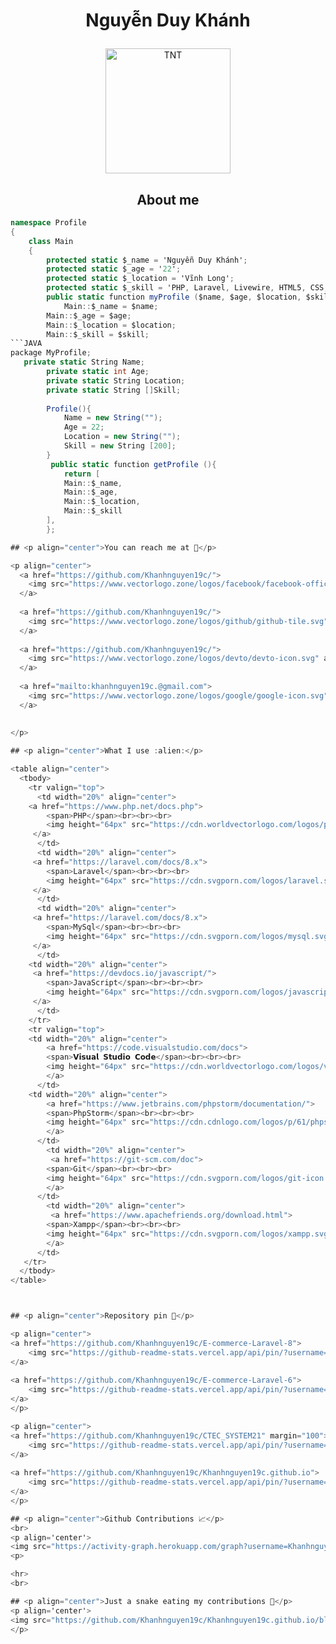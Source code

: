# <p align="center">Nguyễn Duy Khánh</p>

<p align="center">
	<a href="https://github.com/Khanhnguyen19c/">
	<img src="https://avatars.githubusercontent.com/u/89779723" width = "200" alt="TNT">
	</a>
</p>

<h2 align="center">About me</h2>

```C#
namespace Profile
{
    class Main
    {
	    protected static $_name = 'Nguyễn Duy Khánh';
	    protected static $_age = '22';
	    protected static $_location = 'Vĩnh Long';
	    protected static $_skill = 'PHP, Laravel, Livewire, HTML5, CSS, JavaScript, Go Lang';
	    public static function myProfile ($name, $age, $location, $skill){
	    	Main::$_name = $name;
		Main::$_age = $age;
		Main::$_location = $location;
		Main::$_skill = $skill;
```JAVA
package MyProfile;
   private static String Name;
	    private static int Age;
	    private static String Location;
	    private static String []Skill;
	    
	    Profile(){
		    Name = new String("");
			Age = 22;
			Location = new String("");
			Skill = new String [200];
	    }
	     public static function getProfile (){
	    	return [
			Main::$_name,
			Main::$_age,
			Main::$_location,
			Main::$_skill
		],
	    };

## <p align="center">You can reach me at 🌹</p>

<p align="center">
  <a href="https://github.com/Khanhnguyen19c/">
    <img src="https://www.vectorlogo.zone/logos/facebook/facebook-official.svg" alt="Facebook" height="30" width="30">
  </a>
	
  <a href="https://github.com/Khanhnguyen19c/">
    <img src="https://www.vectorlogo.zone/logos/github/github-tile.svg" alt="Github" height="30" width="30">
  </a>
  
  <a href="https://github.com/Khanhnguyen19c/">
    <img src="https://www.vectorlogo.zone/logos/devto/devto-icon.svg" alt="DevTo" height="30" width="30">
  </a>
	
  <a href="mailto:khanhnguyen19c.@gmail.com">
    <img src="https://www.vectorlogo.zone/logos/google/google-icon.svg" alt="Google" height="30" width="30">
  </a>
	
  
</p>

## <p align="center">What I use :alien:</p>

<table align="center">
  <tbody>
    <tr valign="top">
      <td width="20%" align="center">
	<a href="https://www.php.net/docs.php">
		<span>PHP</span><br><br><br>
		<img height="64px" src="https://cdn.worldvectorlogo.com/logos/php.svg">
	 </a>
      </td>
      <td width="20%" align="center">
	 <a href="https://laravel.com/docs/8.x">
		<span>Laravel</span><br><br><br>
		<img height="64px" src="https://cdn.svgporn.com/logos/laravel.svg">
	 </a>
      </td>
      <td width="20%" align="center">
	 <a href="https://laravel.com/docs/8.x">
		<span>MySql</span><br><br><br>
		<img height="64px" src="https://cdn.svgporn.com/logos/mysql.svg">
	 </a>
      </td>
	<td width="20%" align="center">
	 <a href="https://devdocs.io/javascript/">
		<span>JavaScript</span><br><br><br>
		<img height="64px" src="https://cdn.svgporn.com/logos/javascript.svg">
	 </a>
      </td>
    </tr>
    <tr valign="top">
	<td width="20%" align="center">
		<a href="https://code.visualstudio.com/docs">
        <span>𝗩𝗶𝘀𝘂𝗮𝗹 𝗦𝘁𝘂𝗱𝗶𝗼 𝗖𝗼𝗱𝗲</span><br><br><br>
        <img height="64px" src="https://cdn.worldvectorlogo.com/logos/visual-studio-code-1.svg">
		</a>
      </td>
	<td width="20%" align="center">
		<a href="https://www.jetbrains.com/phpstorm/documentation/">
        <span>PhpStorm</span><br><br><br>
        <img height="64px" src="https://cdn.cdnlogo.com/logos/p/61/phpstorm.svg">
		</a>
      </td>
    	<td width="20%" align="center">
		 <a href="https://git-scm.com/doc">
        <span>Git</span><br><br><br>
        <img height="64px" src="https://cdn.svgporn.com/logos/git-icon.svg">
		</a>
      </td>
	    <td width="20%" align="center">
		 <a href="https://www.apachefriends.org/download.html">
        <span>Xampp</span><br><br><br>
        <img height="64px" src="https://cdn.svgporn.com/logos/xampp.svg">
		</a>
      </td>
   </tr>
  </tbody>
</table>



## <p align="center">Repository pin 📌</p>

<p align="center">	
<a href="https://github.com/Khanhnguyen19c/E-commerce-Laravel-8">
	<img src="https://github-readme-stats.vercel.app/api/pin/?username=Khanhnguyen19c&repo=E-commerce-Laravel-8&theme=tokyonight" alt="KhanhLaravel8" />
</a>
	
<a href="https://github.com/Khanhnguyen19c/E-commerce-Laravel-6">
	<img src="https://github-readme-stats.vercel.app/api/pin/?username=Khanhnguyen19c&repo=E-commerce-Laravel-6&theme=tokyonight" alt="KhanhLaravel6" />
</a>
</p>

<p align="center">	
<a href="https://github.com/Khanhnguyen19c/CTEC_SYSTEM21" margin="100">
	<img src="https://github-readme-stats.vercel.app/api/pin/?username=Khanhnguyen19c&repo=CTEC_SYSTEM21&theme=tokyonight" alt="KhanhLaravel" />
</a>
	
<a href="https://github.com/Khanhnguyen19c/Khanhnguyen19c.github.io">
	<img src="https://github-readme-stats.vercel.app/api/pin/?username=Khanhnguyen19c&repo=Khanhnguyen19c.github.io&theme=tokyonight" alt="KhanhProfile" />
</a>
</p>

## <p align="center">Github Contributions 📈</p>
<br>
<p align='center'>
<img src="https://activity-graph.herokuapp.com/graph?username=Khanhnguyen19c&theme=react-dark&hide_border=true">
<p>

<hr>
<br>

## <p align="center">Just a snake eating my contributions 🐍</p>
<p align='center'>
<img src="https://github.com/Khanhnguyen19c/Khanhnguyen19c.github.io/blob/master/contributions.svg">
</p>
